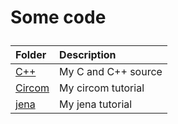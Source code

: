 <h1>

Some code

</h1>

| Folder              | Description         |
| :------------------ | :------------------ |
| [C++](./cpp/)       | My C and C++ source |
| [Circom](./circom/) | My circom tutorial  |
| [jena](./jena/)     | My jena tutorial    |
